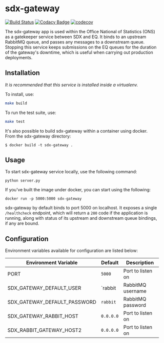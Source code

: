 # sdx-gateway

[![Build Status](https://travis-ci.org/ONSdigital/sdx-gateway.svg?branch=master)](https://travis-ci.org/ONSdigital/sdx-gateway) [![Codacy Badge](https://api.codacy.com/project/badge/Grade/0d8f1899b0054322b9d0ec8f2bd62d86)](https://www.codacy.com/app/ons-sdc/sdx-gateway?utm_source=github.com&amp;utm_medium=referral&amp;utm_content=ONSdigital/sdx-gateway&amp;utm_campaign=Badge_Grade) [![codecov](https://codecov.io/gh/ONSdigital/sdx-gateway/branch/master/graph/badge.svg)](https://codecov.io/gh/ONSdigital/sdx-gateway)

The sdx-gateway app is used within the Office National of Statistics (ONS) as a gatekeeper service between SDX and EQ. It binds to an upstream RabbitMQ queue, and passes any messages to a downstream queue. Stopping this service keeps submissions on the EQ queues for the duration of the gateway's downtime, which is useful when carrying out production deployments.

## Installation

*It is recommended that this service is installed inside a virtualenv.*

To install, use:

```bash
make build
```

To run the test suite, use:

```bash
make test
```

It's also possible to build sdx-gateway within a container using docker. From the sdx-gateway directory:

    $ docker build -t sdx-gateway .

## Usage

To start sdx-gateway service locally, use the following command:

    python server.py

If you've built the image under docker, you can start using the following:

    docker run -p 5000:5000 sdx-gateway

sdx-gateway by default binds to port 5000 on localhost. It exposes a single `/healthcheck` endpoint, which will return a `200` code if the application is running, along with status of its upstream and downstream queue bindings, if any are bound.

## Configuration

Environment variables available for configuration are listed below:

| Environment Variable         | Default            | Description
|------------------------------|--------------------|----------------
| PORT                         | `5000`             | Port to listen on
| SDX_GATEWAY_DEFAULT_USER     | `rabbit            | RabbitMQ username
| SDX_GATEWAY_DEFAULT_PASSWORD | `rabbit`           | RabbitMQ password
| SDX_GATEWAY_RABBIT_HOST      | `0.0.0.0`          | Port to listen on
| SDX_RABBIT_GATEWAY_HOST2     | `0.0.0.0`          | Port to listen on
